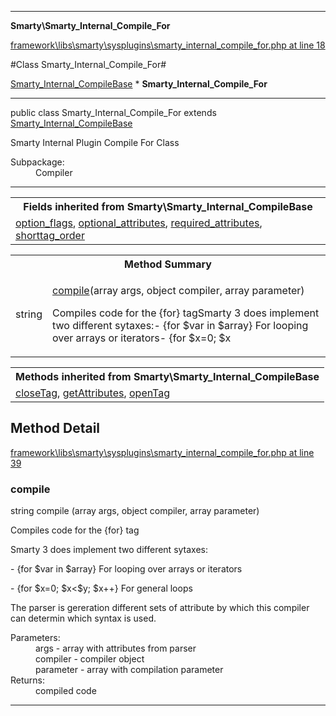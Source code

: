 

- - -

**Smarty\Smarty_Internal_Compile_For**


<a href="https://github.com/JeyDotC/Hirudo/blob/master/framework/libs/smarty/sysplugins/smarty_internal_compile_for.php#L18" >framework\libs\smarty\sysplugins\smarty_internal_compile_for.php at line 18</a>

#Class Smarty_Internal_Compile_For#

<a href="">Smarty_Internal_CompileBase</a>
    * **Smarty_Internal_Compile_For**




- - -

<p class="signature"><span class='k'>public  class</span> <span class='nx'>Smarty_Internal_Compile_For</span>
extends <a href="">Smarty_Internal_CompileBase</a>

</p>

<div class="comment" id="overview_description"><p>Smarty Internal Plugin Compile For Class</p></div>

<dl>
<dt>Subpackage:</dt>
<dd>Compiler</dd>
</dl>


- - -

<table class="inherit">
<tr><th colspan="2">Fields inherited from Smarty\Smarty_Internal_CompileBase</th></tr>
<tr><td><a href="">option_flags</a>, <a href="">optional_attributes</a>, <a href="">required_attributes</a>, <a href="">shorttag_order</a></td></tr></table>

<table id="summary_method">
<tr><th colspan="2">Method Summary</th></tr>
<tr>
<td><span class='k'></span> <span class='nx'>string</span></td>
<td class="description"><p class="name"><a href="#compile">compile</a>(array args, object compiler, array parameter)</p><p class="description">Compiles code for the {for} tagSmarty 3 does implement two different sytaxes:- {for $var in $array}
For looping over arrays or iterators- {for $x=0; $x</p></td>
</tr>
</table>

<table class="inherit">
<tr><th colspan="2">Methods inherited from Smarty\Smarty_Internal_CompileBase</th></tr>
<tr><td><a href="">closeTag</a>, <a href="">getAttributes</a>, <a href="">openTag</a></td></tr></table>

<h2 id="detail_method">Method Detail</h2>

<a href="https://github.com/JeyDotC/Hirudo/blob/master/framework/libs/smarty/sysplugins/smarty_internal_compile_for.php#L39" >framework\libs\smarty\sysplugins\smarty_internal_compile_for.php at line 39</a>

<h3 id="compile()">compile</h3>
<span class='k'></span> <span class='nx'>string</span> <span class='nf'>compile</span> (array args, object compiler, array parameter)

<div class="details">
<p>Compiles code for the {for} tag</p><p>Smarty 3 does implement two different sytaxes:</p><p>- {for $var in $array}
For looping over arrays or iterators</p><p>- {for $x=0; $x<$y; $x++}
For general loops</p><p>The parser is gereration different sets of attribute by which this compiler can
determin which syntax is used.</p><dl>
<dt>Parameters:</dt>
<dd>args - array with attributes from parser</dd>
<dd>compiler - compiler object</dd>
<dd>parameter - array with compilation parameter</dd>
<dt>Returns:</dt>
<dd>compiled code</dd>
</dl>

</div>

- - -

